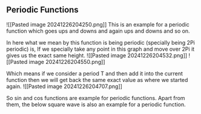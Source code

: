 ## Periodic Functions
![[Pasted image 20241226204250.png]]
This is an example for a periodic function which goes ups and downs and again ups and downs and so on.

In here what we mean by this function is being periodic (specially being 2Pi periodic) is,
	If we specially take any point in this graph and move over 2Pi it gives us the exact same height.
	![[Pasted image 20241226204532.png]]
	![[Pasted image 20241226204550.png]]

Which means if we consider a period T and then add it into the current function then we will get back the same exact value as where we started again.
	![[Pasted image 20241226204707.png]]

So sin and cos functions are example for periodic functions. Apart from them, the below square wave is also an example for a periodic function.
